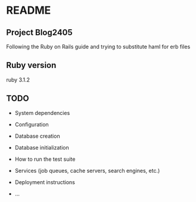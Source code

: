 # README
## Project Blog2405
Following the Ruby on Rails guide and trying to substitute haml for erb files

## Ruby version
ruby 3.1.2

## TODO
* System dependencies

* Configuration

* Database creation

* Database initialization

* How to run the test suite

* Services (job queues, cache servers, search engines, etc.)

* Deployment instructions

* ...
